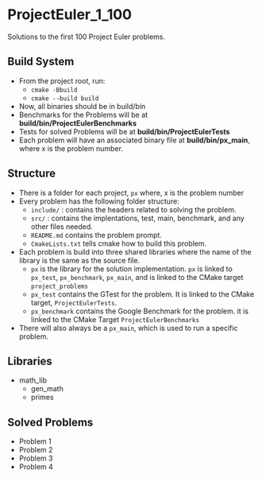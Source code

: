 # ProjectEuler_1_100
Solutions to the first 100 Project Euler problems.

## Build System
* From the project root, run:
    * `cmake -Bbuild`
    * `cmake --build build`
* Now, all binaries should be in build/bin
* Benchmarks for the Problems will be at **build/bin/ProjectEulerBenchmarks**
* Tests for solved Problems will be at **build/bin/ProjectEulerTests**
* Each problem will have an associated binary file at **build/bin/px_main**, where x is the problem number.

## Structure
* There is a folder for each project, `px` where, x is the problem number
* Every problem has the following folder structure:
    * `include/` : contains the headers related to solving the problem.
    * `src/` : contains the implentations, test, main, benchmark, and any other files needed.
    * `README.md` contains the problem prompt.
    * `CmakeLists.txt` tells cmake how to build this problem.
* Each problem is build into three shared libraries where the name of the library is the same as the source file. 
    * `px` is the library for the solution implementation. `px` is linked to `px_test`, `px_benchmark`, `px_main`, and is linked to the CMake target `project_problems`
    * `px_test` contains the GTest for the problem. It is linked to the CMake target, `ProjectEulerTests`. 
    * `px_benchmark` contains the Google Benchmark for the problem. it is linked to the CMake Target `ProjectEulerBenchmarks`
* There will also always be a `px_main`, which is used to run a specific problem.

## Libraries
* math_lib
    * gen_math
    * primes


## Solved Problems
* Problem 1
* Problem 2
* Problem 3
* Problem 4
